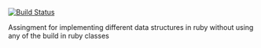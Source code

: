 [![Build Status](https://travis-ci.org/Marco-Lindsay/data-structures.svg?branch=queue)](https://travis-ci.org/Marco-Lindsay/data-structures)

Assingment for implementing different data structures in ruby without using any of the build in ruby classes
